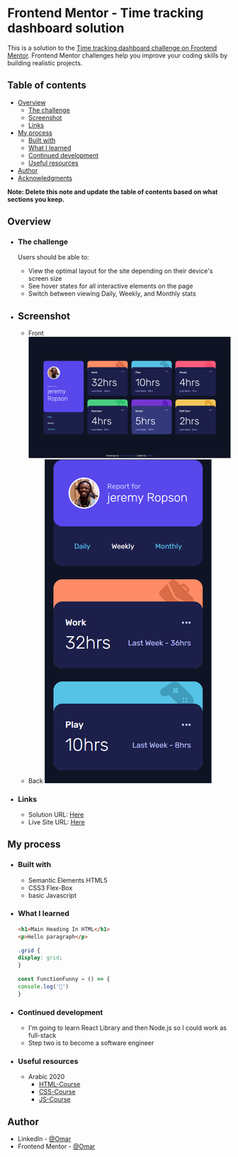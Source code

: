 # Frontend Mentor - Time tracking dashboard solution

This is a solution to the [Time tracking dashboard challenge on Frontend Mentor](https://www.frontendmentor.io/challenges/time-tracking-dashboard-UIQ7167Jw). Frontend Mentor challenges help you improve your coding skills by building realistic projects. 

## Table of contents

- [Overview](#overview)
  - [The challenge](#the-challenge)
  - [Screenshot](#screenshot)
  - [Links](#links)
- [My process](#my-process)
  - [Built with](#built-with)
  - [What I learned](#what-i-learned)
  - [Continued development](#continued-development)
  - [Useful resources](#useful-resources)
- [Author](#author)
- [Acknowledgments](#acknowledgments)

**Note: Delete this note and update the table of contents based on what sections you keep.**

## Overview

- ### The challenge

   Users should be able to:

   - View the optimal layout for the site depending on their device's screen size
   - See hover states for all interactive elements on the page
   - Switch between viewing Daily, Weekly, and Monthly stats


- ## Screenshot
   - Front
    ![screenshots-1](screenshoots/Screenshot%202022-04-17%20143438.png)
   - Back 
    ![screenshots-2](screenshoots/Screenshot%202022-04-17%20143547.png)

- ### Links

   - Solution URL: [Here](https://www.frontendmentor.io/challenges/time-tracking-dashboard-UIQ7167Jw/hub/resonsive-time-tracking-dashboard-with-grid-and-flex-H1_octYNq)
   - Live Site URL: [Here](https://0genn0.github.io/Time-tracking-dashboard/)

## My process

   - ### Built with
     * Semantic Elements HTML5
     * CSS3 Flex-Box
     * basic Javascript

   - ### What I learned
      ```html
      <h1>Main Heading In HTML</h1>
      <p>Hello paragraph</p>
      ```

      ```css
      .grid {
      display: grid;
      }
      ```

      ```js
      const FunctionFunny = () => {
      console.log('🎉')
      }
      ```  
   - ### Continued development   
      - I'm going to learn React Library and then Node.js so  I could work as full-stack
      - Step two is to become a software engineer

   - ### Useful resources
      - Arabic 2020 
         - [HTML-Course](https://www.youtube.com/watch?v=6QAELgirvjs&list=PLDoPjvoNmBAw_t_XWUFbBX-c9MafPk9ji)
         - [CSS-Course](https://www.youtube.com/watch?v=X1ulCwyhCVM&list=PLDoPjvoNmBAzjsz06gkzlSrlev53MGIKe)
         - [JS-Course](https://www.youtube.com/watch?v=GM6dQBmc-Xg&list=PLDoPjvoNmBAx3kiplQR_oeDqLDBUDYwVv)

## Author

- LinkedIn - [@Omar](https://www.linkedin.com/feed/)
- Frontend Mentor - [@Omar](https://www.frontendmentor.io/home)
